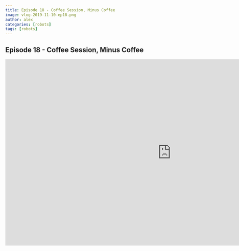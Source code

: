 ```yaml
---
title: Episode 18 - Coffee Session, Minus Coffee
image: vlog-2019-11-10-ep18.png
author: alex
categories: [robots]
tags: [robots]
---
```


## Episode 18 - Coffee Session, Minus Coffee

<iframe width="1036" height="583" src="https://www.youtube.com/embed/twPrERT49rs" frameborder="0" allow="accelerometer; autoplay; encrypted-media; gyroscope; picture-in-picture" allowfullscreen data-uk-responsive></iframe>
